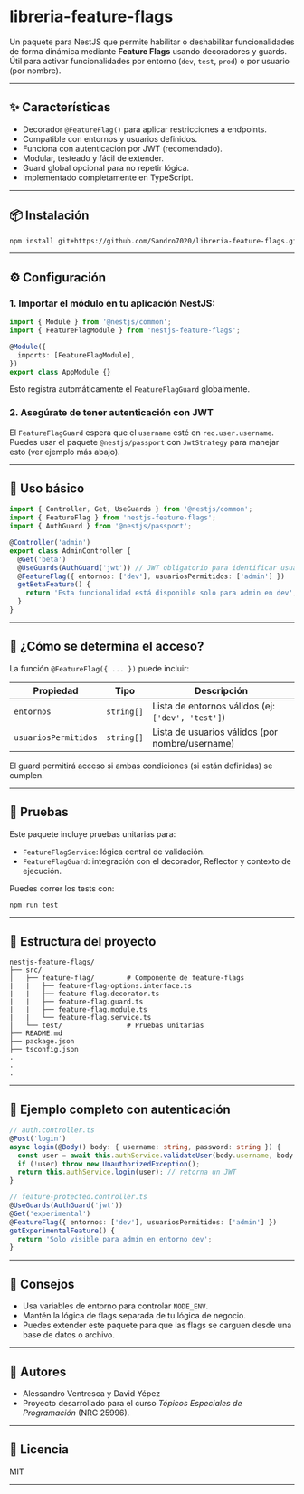 # libreria-feature-flags

Un paquete para NestJS que permite habilitar o deshabilitar funcionalidades de forma dinámica mediante **Feature Flags** usando decoradores y guards. Útil para activar funcionalidades por entorno (`dev`, `test`, `prod`) o por usuario (por nombre).

---

## ✨ Características

- Decorador `@FeatureFlag()` para aplicar restricciones a endpoints.
- Compatible con entornos y usuarios definidos.
- Funciona con autenticación por JWT (recomendado).
- Modular, testeado y fácil de extender.
- Guard global opcional para no repetir lógica.
- Implementado completamente en TypeScript.

---

## 📦 Instalación

```bash
npm install git+https://github.com/Sandro7020/libreria-feature-flags.git
```

---

## ⚙️ Configuración

### 1. Importar el módulo en tu aplicación NestJS:

```ts
import { Module } from '@nestjs/common';
import { FeatureFlagModule } from 'nestjs-feature-flags';

@Module({
  imports: [FeatureFlagModule],
})
export class AppModule {}
```

Esto registra automáticamente el `FeatureFlagGuard` globalmente.

### 2. Asegúrate de tener autenticación con JWT

El `FeatureFlagGuard` espera que el `username` esté en `req.user.username`. Puedes usar el paquete `@nestjs/passport` con `JwtStrategy` para manejar esto (ver ejemplo más abajo).

---

## 🧩 Uso básico

```ts
import { Controller, Get, UseGuards } from '@nestjs/common';
import { FeatureFlag } from 'nestjs-feature-flags';
import { AuthGuard } from '@nestjs/passport';

@Controller('admin')
export class AdminController {
  @Get('beta')
  @UseGuards(AuthGuard('jwt')) // JWT obligatorio para identificar usuario
  @FeatureFlag({ entornos: ['dev'], usuariosPermitidos: ['admin'] })
  getBetaFeature() {
    return 'Esta funcionalidad está disponible solo para admin en dev';
  }
}
```

---

## 🔐 ¿Cómo se determina el acceso?

La función `@FeatureFlag({ ... })` puede incluir:

| Propiedad        | Tipo          | Descripción                                         |
|------------------|---------------|-----------------------------------------------------|
| `entornos`   | `string[]`    | Lista de entornos válidos (ej: `['dev', 'test']`)   |
| `usuariosPermitidos`   | `string[]`    | Lista de usuarios válidos (por nombre/username)     |

El guard permitirá acceso si ambas condiciones (si están definidas) se cumplen.

---

## 🧪 Pruebas

Este paquete incluye pruebas unitarias para:

- `FeatureFlagService`: lógica central de validación.
- `FeatureFlagGuard`: integración con el decorador, Reflector y contexto de ejecución.

Puedes correr los tests con:

```bash
npm run test
```

---

## 📁 Estructura del proyecto

```
nestjs-feature-flags/
├── src/
│   ├── feature-flag/        # Componente de feature-flags
|   |   ├── feature-flag-options.interface.ts 
|   |   ├── feature-flag.decorator.ts
|   |   ├── feature-flag.guard.ts 
|   |   ├── feature-flag.module.ts
|   |   └── feature-flag.service.ts
│   └── test/                # Pruebas unitarias
├── README.md
├── package.json
├── tsconfig.json
.
.
.
```

---

## 📌 Ejemplo completo con autenticación

```ts
// auth.controller.ts
@Post('login')
async login(@Body() body: { username: string, password: string }) {
  const user = await this.authService.validateUser(body.username, body.password);
  if (!user) throw new UnauthorizedException();
  return this.authService.login(user); // retorna un JWT
}

// feature-protected.controller.ts
@UseGuards(AuthGuard('jwt'))
@Get('experimental')
@FeatureFlag({ entornos: ['dev'], usuariosPermitidos: ['admin'] })
getExperimentalFeature() {
  return 'Solo visible para admin en entorno dev';
}
```

---

## 📢 Consejos

- Usa variables de entorno para controlar `NODE_ENV`.
- Mantén la lógica de flags separada de tu lógica de negocio.
- Puedes extender este paquete para que las flags se carguen desde una base de datos o archivo.

---

## 👥 Autores
- Alessandro Ventresca y David Yépez
- Proyecto desarrollado para el curso *Tópicos Especiales de Programación* (NRC 25996).

---

## 📝 Licencia

MIT

---
